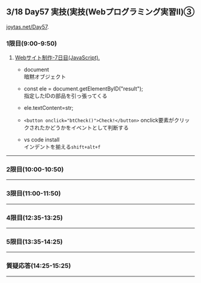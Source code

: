 ## 3/18 Day57 実技(実技(Webプログラミング実習Ⅱ)③
[joytas.net/Day57](https://joytas.net/%e8%a8%93%e7%b7%b4/day57).
### 1限目(9:00-9:50)
1. [Webサイト制作-7日目(JavaScript).](https://joytas.net/programming/website/website07)
	- document  
	暗黙オブジェクト
	- const ele = document.getElementByID("result");  
	指定したIDの部品を引っ張ってくる
	- ele.textContent=str;  

	- `<button onclick="btCheck()">Check!</button>`
	onclick要素がクリックされたかどうかをイベントとして判断する
	- vs code install  
	インデントを揃える`shift+alt+f`
---
### 2限目(10:00-10:50)
---
### 3限目(11:00-11:50)
---
### 4限目(12:35-13:25)
---
### 5限目(13:35-14:25)
---
### 質疑応答(14:25-15:25)
----
